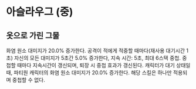 # 아슬라우그 (중)

## 옷으로 가린 그물

화염 원소 대미지가 20.0% 증가한다. 공격이 적에게 적중할 때마다(재사용 대기시간 1초) 자신의 모든 대미지가 5초간 5.0% 증가한다, 지속 시간: 5초, 최대 6스택 중첩. 중첩할 때마다 지속시간이 갱신되며, 퇴장 시 중첩 효과가 갱신된다. 캐릭터가 대기 상태일 때, 파티원 캐릭터의 화염 원소 대미지가 20.0% 증가한다. 해당 스킬은 하나만 적용되며 중첩할 수 없다.
